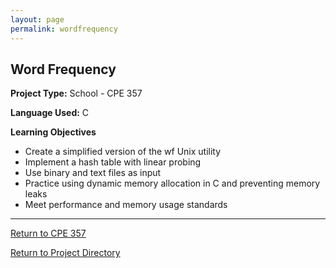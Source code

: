 ```yaml
---
layout: page
permalink: wordfrequency
---
```


**Word Frequency**
--------------

**Project Type:** School - CPE 357

**Language Used:** C

**Learning Objectives**

* Create a simplified version of the wf Unix utility
* Implement a hash table with linear probing
* Use binary and text files as input
* Practice using dynamic memory allocation in C and preventing memory leaks
* Meet performance and memory usage standards

---------

[Return to CPE 357](https://jonscott20.github.io/cpe357/)

[Return to Project Directory](https://jonscott20.github.io/project_directory/)
